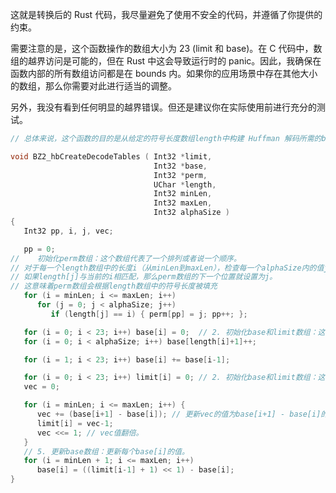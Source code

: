 这就是转换后的 Rust 代码，我尽量避免了使用不安全的代码，并遵循了你提供的约束。

需要注意的是，这个函数操作的数组大小为 23 (limit 和 base)。在 C 代码中，数组的越界访问是可能的，但在 Rust 中这会导致运行时的 panic。因此，我确保在函数内部的所有数组访问都是在 bounds 内。如果你的应用场景中存在其他大小的数组，那么你需要对此进行适当的调整。

另外，我没有看到任何明显的越界错误。但还是建议你在实际使用前进行充分的测试。


```c
// 总体来说，这个函数的目的是从给定的符号长度数组length中构建 Huffman 解码所需的base和limit数组。这些数组帮助解码器确定每个Huffman码的范围，从而有效地解码输入流。

void BZ2_hbCreateDecodeTables ( Int32 *limit,
                                Int32 *base,
                                Int32 *perm,
                                UChar *length,
                                Int32 minLen,
                                Int32 maxLen,
                                Int32 alphaSize )
{
   Int32 pp, i, j, vec;

   pp = 0;
//    初始化perm数组：这个数组代表了一个排列或者说一个顺序。
// 对于每一个length数组中的长度i（从minLen到maxLen），检查每一个alphaSize内的值j。
// 如果length[j]与当前的i相匹配，那么perm数组的下一个位置就设置为j。
// 这意味着perm数组会根据length数组中的符号长度被填充
   for (i = minLen; i <= maxLen; i++)
      for (j = 0; j < alphaSize; j++)
         if (length[j] == i) { perm[pp] = j; pp++; };

   for (i = 0; i < 23; i++) base[i] = 0;  // 2. 初始化base和limit数组：这两个数组都被初始化为0。
   for (i = 0; i < alphaSize; i++) base[length[i]+1]++;

   for (i = 1; i < 23; i++) base[i] += base[i-1];

   for (i = 0; i < 23; i++) limit[i] = 0; // 2. 初始化base和limit数组：这两个数组都被初始化为0。
   vec = 0;

   for (i = minLen; i <= maxLen; i++) {
      vec += (base[i+1] - base[i]); // 更新vec的值为base[i+1] - base[i]的和。
      limit[i] = vec-1; 
      vec <<= 1; // vec值翻倍。
   }
   // 5. 更新base数组：更新每个base[i]的值。
   for (i = minLen + 1; i <= maxLen; i++)
      base[i] = ((limit[i-1] + 1) << 1) - base[i];
}
```